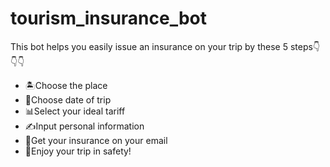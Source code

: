 # tourism_insurance_bot
This bot helps you easily issue an insurance on your trip by these 5 steps👇👇👇

- 🏝Choose the place
- 📅Choose date of trip
- 📊Select your ideal tariff
- ✍Input personal information
- 📧Get your insurance on your email
- 🙂Enjoy your trip in safety!

